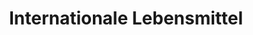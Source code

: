 ---
title: "Internationale Lebensmittel"
url: /zwickau/internationale-lebensmittel/
shop: Lebensmittel
---